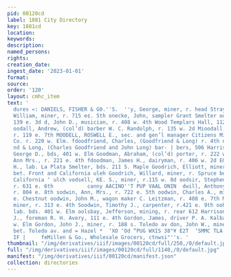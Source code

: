 ```yaml
---
pid: 00120cd
label: 1881 City Directory
key: 1881cd
location: 
keywords: 
description: 
named_persons: 
rights: 
creation_date: 
ingest_date: '2023-01-01'
format: 
source: 
order: '120'
layout: cmhc_item
text: '                                                                           tse
  dures «: DANIELS, FISHER & G0.''S.  ''y, George, miner, r. head Stray-horse Bolightly,
  William, miner, r. 715 e¢. 5th onecke, John, sampler Grant Smelter ood, John, waiter,
  139 e. 3d d, John D., musician, r. 408 w. 4th Wood Templars Hall, 112 e. Chestnut
  oodall, Andrew, (col’d) barber W. C. Randolph, r. 135 w. 2d Mioodall, Louisa Mrs.,
  r. 119 e. 7th MOODELL, ROSWELL E., sec. and gen’l manager Citizens Min- ing Investment
  Co. r. 220 w. Elm. fdoodfriend, Charles, (Goodfriend & Long) r. 4th nw. cor. Poplar
  nd & Long, (Charles Goodfriend and John Long) bar- | bers, 506 Harrison av Goodhue,
  George D., bds, 401 w. Elm Goodman, Abraham, (col’d) porter, r. 222 w. Front Goodman,
  Ann Mrs., r. 221 e. 4th fdoodman, James H., dairyman, r. 406 w. 2d EGoodrich, Charles
  H., lab. La Plata Smelter, bds. 211 5. Maple Goodrich, Elliott, miner, r. Spruce
  bet. Front and California uleh Goodrich, Willard, miner, r. Spruce bet. Front and
  California ‘ ulch vodsell, KE. S., miner, r.115 w. 8d oodsir, Stephen R., engineer,
  r. 631 e. 6th           canny AACINO''T PUP VAAL ONIN  dwill, Anthony G., mine foreman,
  r. 804 e. 8th sodwin, Ann, Mrs., r. 722 e. 5th oodwin, Charles A., miner, bds. 523
  e. Chestnut oodwin, John M., wagon maker C. Leitzman, r. 408 e. 7th Moodwin, Timothy,
  miner, r. 313 e. 4th Soodwin, Timothy J., carpenter, r.421 e. 9th oohm, George,
  lab. bds. 401 w. Elm oolsbay, Jefferson, mining, r. rear 612 Harrison av don, Alfred
  J., foreman R. H. Avery, 111 e. 4th Gordon, James, driver P. A. Kalbaugh, r. 332
  w. Elm Gordon, John J., miner, r. 188 s. Toledo av don, John W., miner, r. ns. Chestnut
  bet. Toledo av. and = Hazel *  ‘XO ‘Od “PUG WXIS 38"¥ E2T  ‘SMMC TLA % STTVITIIAL
  IF |     feMillen & Go., Wholesale Grocers, ctnwsi"''s. '
thumbnail: "/img/derivatives/iiif/images/00120cd/full/250,/0/default.jpg"
full: "/img/derivatives/iiif/images/00120cd/full/1140,/0/default.jpg"
manifest: "/img/derivatives/iiif/00120cd/manifest.json"
collection: directories
---
```

